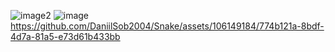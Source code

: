 ![image2](https://github.com/DaniilSob2004/Snake/assets/106149184/e2818179-9bb8-49d6-baf0-67d609416f6a)
![image](https://github.com/DaniilSob2004/Snake/assets/106149184/8f213f81-a1d5-4388-bcb9-321a3df1c80c)
https://github.com/DaniilSob2004/Snake/assets/106149184/774b121a-8bdf-4d7a-81a5-e73d61b433bb